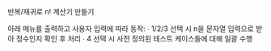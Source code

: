 반복/재귀로 n! 계산기 만들기

아래 메뉴를 출력하고 사용자 입력에 따라 동작:
  ∙ 1/2/3 선택 시 n을 문자열 입력으로 받아 정수인지 확인 후 처리
  ∙ 4 선택 시 사전 정의된 테스트 케이스들에 대해 일괄 수행

  
